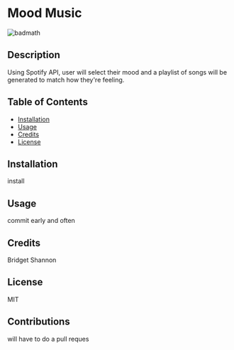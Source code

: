 
  # Mood Music

![badmath](https://img.shields.io/github/languages/top/nielsenjared/badmath)

  ## Description

  Using Spotify API, user will select their mood and a playlist of songs will be generated to match how they're feeling.

  ## Table of Contents

  * [Installation](#installation)
  * [Usage](#usage)
  * [Credits](#credits)
  * [License](#license)

  ## Installation
  install

  ## Usage
  commit early and often

  ## Credits
  Bridget Shannon

  ## License
  MIT

  ## Contributions
  will have to do a pull reques
